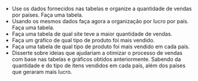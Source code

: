 - Use os dados fornecidos nas tabelas e organize a quantidade de vendas por países. Faça uma tabela.
- Usando os mesmos dados faça agora a organização por lucro por país. Faça uma tabela.
- Faça uma tabela de qual site teve a maior quantidade de vendas.
- Faça um gráfico de qual tipo de produto foi mais vendido.
- Faça uma tabela de qual tipo de produto foi mais vendido em cada país.
- Disserte sobre ideias que ajudariam a otimizar o processo de vendas com base nas tabelas e gráficos obtidos anteriormente. Sabendo da quantidade e do tipo de itens vendidos em cada país, além dos países que geraram mais lucro.
